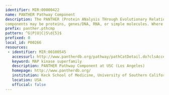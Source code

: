 ```yaml
---
identifier: MIR:00000422
name: PANTHER Pathway Component
description: The PANTHER (Protein ANalysis THrough Evolutionary Relationships) Classification System is a resource that classifies genes by their functions, using published scientific experimental evidence and evolutionary relationships to predict function even in the absence of direct experimental evidence. The PANTHER Pathway Component collection references specific classes of molecules that play the same mechanistic role within a pathway, across species. Pathway
components may be proteins, genes/DNA, RNA, or simple molecules. Where the identified component is a protein, DNA, or transcribed RNA, it is associated with protein sequences in the PANTHER protein family trees through manual curation.
prefix: panther.pthcmp
pattern: ^G|P|U|C|S\d{5}$
prefixed: 0
local_id: P00266
resources:
 - identifier: MIR:00100545
   accessurl: http://www.pantherdb.org/pathway/pathCatDetail.do?clsAccession=${lid}
   keyword: MAP kinase superfamily
   description: PANTHER Pathway Component at USC (Los Angeles)
   homepage: http://www.pantherdb.org/
   institution: Keck School of Medicine, University of Southern California
   location: USA
   official: false
---
```

